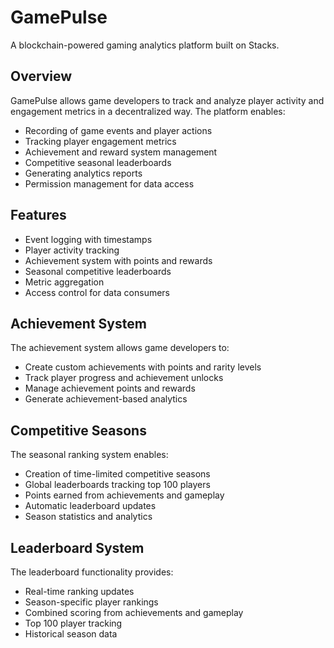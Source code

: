 # GamePulse

A blockchain-powered gaming analytics platform built on Stacks.

## Overview
GamePulse allows game developers to track and analyze player activity and engagement metrics in a decentralized way. The platform enables:

- Recording of game events and player actions
- Tracking player engagement metrics
- Achievement and reward system management
- Competitive seasonal leaderboards
- Generating analytics reports
- Permission management for data access

## Features
- Event logging with timestamps
- Player activity tracking 
- Achievement system with points and rewards
- Seasonal competitive leaderboards
- Metric aggregation
- Access control for data consumers

## Achievement System
The achievement system allows game developers to:
- Create custom achievements with points and rarity levels
- Track player progress and achievement unlocks
- Manage achievement points and rewards
- Generate achievement-based analytics

## Competitive Seasons
The seasonal ranking system enables:
- Creation of time-limited competitive seasons
- Global leaderboards tracking top 100 players
- Points earned from achievements and gameplay
- Automatic leaderboard updates
- Season statistics and analytics

## Leaderboard System
The leaderboard functionality provides:
- Real-time ranking updates
- Season-specific player rankings
- Combined scoring from achievements and gameplay
- Top 100 player tracking
- Historical season data
